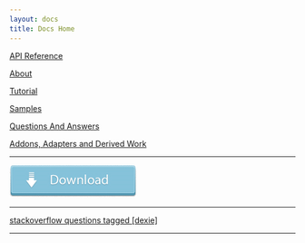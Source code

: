 ```yaml
---
layout: docs
title: Docs Home
---
```


[API Reference](/docs/API-Reference)

[About](/docs/Dexie.js)

[Tutorial](/docs/Tutorial)

[Samples](/docs/Samples)

[Questions And Answers](/docs/Questions-and-Answers)

[Addons, Adapters and Derived Work](/docs/DerivedWork)

****

[![Click to download](/assets/images/download-button.png)](Download)

****

[stackoverflow questions tagged [dexie]](http://stackoverflow.com/questions/tagged/dexie)

****
